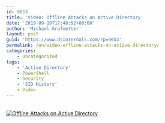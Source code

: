 ```yaml
---
id: 9653
title: 'Video: Offline Attacks on Active Directory'
date: '2019-09-19T17:48:52+00:00'
author: 'Michael Grafnetter'
layout: post
guid: 'https://www.dsinternals.com/?p=9653'
permalink: /en/video-offline-attacks-on-active-directory/
categories:
    - Uncategorized
tags:
    - 'Active Directory'
    - PowerShell
    - Security
    - 'SID History'
    - Video
---
```


[  
![Offline Attacks on Active Directory](https://www.brighttalk.com/communication/362264/preview2.png)  ](https://www.brighttalk.com/service/player/en-US/theme/default/channel/17685/webcast/362264/play?showChannelList=false)
